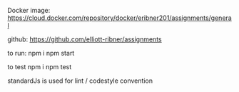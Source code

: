 Docker image: https://cloud.docker.com/repository/docker/eribner201/assignments/general

github: https://github.com/elliott-ribner/assignments

to run:
npm i
npm start

to test
npm i
npm test

standardJs is used for lint / codestyle convention